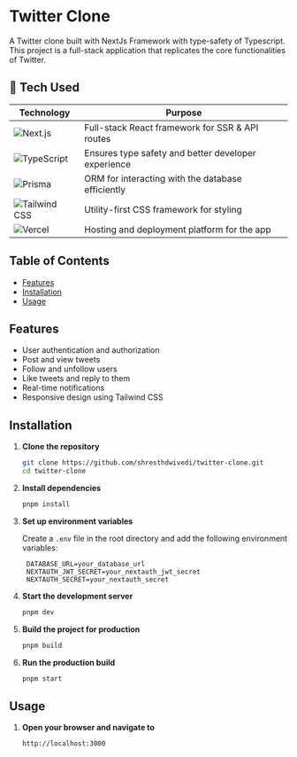 # Twitter Clone

A Twitter clone built with NextJs Framework with type-safety of Typescript. This project is a full-stack application that replicates the core functionalities of Twitter.



## 🚀 Tech Used

| Technology      | Purpose |
|---------------|------------------------------------------------|
| ![Next.js](https://cdn.jsdelivr.net/gh/devicons/devicon/icons/nextjs/nextjs-original.svg) | Full-stack React framework for SSR & API routes |
| ![TypeScript](https://cdn.jsdelivr.net/gh/devicons/devicon/icons/typescript/typescript-original.svg) | Ensures type safety and better developer experience |
| ![Prisma](https://cdn.jsdelivr.net/gh/devicons/devicon/icons/prisma/prisma-original.svg) | ORM for interacting with the database efficiently |
| ![Tailwind CSS](https://cdn.jsdelivr.net/gh/devicons/devicon/icons/tailwindcss/tailwindcss-original.svg) | Utility-first CSS framework for styling |
| ![Vercel](https://cdn.jsdelivr.net/gh/devicons/devicon/icons/vercel/vercel-original.svg) | Hosting and deployment platform for the app |

## Table of Contents

- [Features](#features)
- [Installation](#installation)
- [Usage](#usage)

## Features

- User authentication and authorization
- Post and view tweets
- Follow and unfollow users
- Like tweets and reply to them
- Real-time notifications
- Responsive design using Tailwind CSS

## Installation

1. **Clone the repository**

   ```bash
   git clone https://github.com/shresthdwivedi/twitter-clone.git
   cd twitter-clone
   ```

2. **Install dependencies**

   ```bash
   pnpm install
   ```

3. **Set up environment variables**

   Create a `.env` file in the root directory and add the following environment variables:

   ```env
    DATABASE_URL=your_database_url
    NEXTAUTH_JWT_SECRET=your_nextauth_jwt_secret
    NEXTAUTH_SECRET=your_nextauth_secret
   ```

4. **Start the development server**

   ```bash
   pnpm dev
   ```

5. **Build the project for production**

   ```bash
   pnpm build
   ```
6. **Run the production build**

   ```bash
   pnpm start
   ```

## Usage

1. **Open your browser and navigate to**

   ```
   http://localhost:3000
   ```

